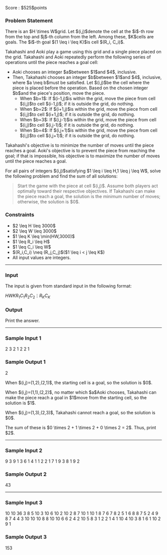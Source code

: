 
<div>

<span>

<span>

<p>
Score : $525$points
</p>

<div>

<section>

### **Problem Statement**

<p>
There is an $H \times W$grid. Let $(i,j)$denote the cell at the $i$-th row from the top and $j$-th column from the left. Among these, $K$cells are goals. The $i$-th goal $(1 \leq i \leq K)$is cell $(R_i, C_i)$.
</p>

<p>
Takahashi and Aoki play a game using this grid and a single piece placed on the grid. Takahashi and Aoki repeatedly perform the following series of operations until the piece reaches a goal cell:
</p>

<ul>

<li>
Aoki chooses an integer $a$between $1$and $4$, inclusive.
</li>

<li>
Then, Takahashi chooses an integer $b$between $1$and $4$, inclusive, where $a \neq b$must be satisfied. Let $(i,j)$be the cell where the piece is placed before the operation. Based on the chosen integer $b$and the piece's position, move the piece.
<ul>

<li>
When $b=1$: If $(i-1,j)$is within the grid, move the piece from cell $(i,j)$to cell $(i-1,j)$; if it is outside the grid, do nothing.
</li>

<li>
When $b=2$: If $(i+1,j)$is within the grid, move the piece from cell $(i,j)$to cell $(i+1,j)$; if it is outside the grid, do nothing.
</li>

<li>
When $b=3$: If $(i,j-1)$is within the grid, move the piece from cell $(i,j)$to cell $(i,j-1)$; if it is outside the grid, do nothing.
</li>

<li>
When $b=4$: If $(i,j+1)$is within the grid, move the piece from cell $(i,j)$to cell $(i,j+1)$; if it is outside the grid, do nothing.
</li>

</ul>

</li>

</ul>

<p>
Takahashi's objective is to minimize the number of moves until the piece reaches a goal. Aoki's objective is to prevent the piece from reaching the goal; if that is impossible, his objective is to maximize the number of moves until the piece reaches a goal.
</p>

<p>
For all pairs of integers $(i,j)$satisfying $1 \leq i \leq H,1 \leq j \leq W$, solve the following problem and find the sum of all solutions:
</p>

<blockquote>

<p>
Start the game with the piece at cell $(i,j)$. Assume both players act optimally toward their respective objectives. If Takahashi can make the piece reach a goal, the solution is the minimum number of moves; otherwise, the solution is $0$.
</p>

</blockquote>

</section>

</div>

<div>

<section>

### **Constraints**

<ul>

<li>
$2 \leq H \leq 3000$
</li>

<li>
$2 \leq W \leq 3000$
</li>

<li>
$1 \leq K \leq \min(HW,3000)$
</li>

<li>
$1 \leq R_i \leq H$
</li>

<li>
$1 \leq C_i \leq W$
</li>

<li>
$(R_i,C_i) \neq (R_j,C_j)$($1 \leq i < j \leq K$)
</li>

<li>
All input values are integers.
</li>

</ul>

</section>

</div>

---

<div>

<div>

<section>

### **Input**

<p>
The input is given from standard input in the following format:
</p>

<div>

$H$$W$$K$$R_1$$C_1$$R_2$$C_2$$\vdots$$R_K$$C_K$
</div>

</section>

</div>

<div>

<section>

### **Output**

<p>
Print the answer.
</p>

</section>

</div>

</div>

---

<div>

<section>

### **Sample Input 1**

<div>

2 3 2
1 2
2 1

</div>

</section>

</div>

<div>

<section>

### **Sample Output 1**

<div>

2

</div>

<p>
When $(i,j)=(1,2),(2,1)$, the starting cell is a goal, so the solution is $0$.
</p>

<p>
When $(i,j)=(1,1),(2,2)$, no matter which $a$Aoki chooses, Takahashi can make the piece reach a goal in $1$move from the starting cell, so the solution is $1$.
</p>

<p>
When $(i,j)=(1,3),(2,3)$, Takahashi cannot reach a goal, so the solution is $0$.
</p>

<p>
The sum of these is $0 \times 2 + 1 \times 2 + 0 \times 2 = 2$. Thus, print $2$.
</p>

</section>

</div>

---

<div>

<section>

### **Sample Input 2**

<div>

9 3 9
1 3
6 1
4 1
1 2
2 1
7 1
9 3
8 1
9 2

</div>

</section>

</div>

<div>

<section>

### **Sample Output 2**

<div>

43

</div>

</section>

</div>

---

<div>

<section>

### **Sample Input 3**

<div>

10 10 36
3 8
5 10
3 10
6 10
2 10
2 8
7 10
1 10
1 8
7 6
7 8
2 5
1 6
8 8
7 5
2 4
9 8
7 4
4 3
10 10
10 8
8 10
10 6
6 2
4 2
10 5
8 3
1 2
2 1
4 1
10 4
10 3
8 1
6 1
10 2
9 1

</div>

</section>

</div>

<div>

<section>

### **Sample Output 3**

<div>

153

</div>

</section>

</div>

</span>

</span>

</div>
